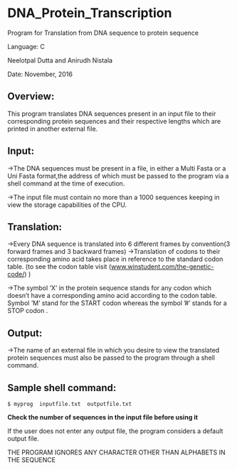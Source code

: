 # DNA_Protein_Transcription

Program for Translation from DNA sequence to protein sequence

Language: C

Neelotpal Dutta and Anirudh Nistala 

Date: November, 2016


## Overview:
This program translates DNA sequences present in an input file to their corresponding protein sequences and their respective lengths which are printed in another external file.


## Input:
->The DNA sequences must be present in a file, in either a Multi Fasta or a Uni Fasta format,the address of which  must be passed to the program via a shell command at the time of execution.

->The input file must contain no more than a 1000 sequences keeping in view the storage capabilities of the CPU.

## Translation:
->Every DNA sequence is translated into 6 different frames by convention(3 forward frames and 3 backward frames)
->Translation of codons to their corresponding amino acid takes place in reference to the standard codon table.
(to see the codon table visit (www.winstudent.com/the-genetic-code/) )

->The symbol ‘X’ in the protein sequence stands for any codon which doesn’t have a corresponding amino acid according to the codon table. Symbol ’M’ stand for the START codon  whereas the symbol ’#’ stands for a STOP codon . 

## Output:
->The name of an external file in which you desire to view the translated protein sequences must also be   passed to the program through a shell command.


## Sample shell command:
`$ myprog  inputfile.txt  outputfile.txt`

**Check the number of sequences in the input file before using it**

If the user does not enter any output file, the program considers a default output file.

THE PROGRAM IGNORES ANY CHARACTER OTHER  THAN ALPHABETS IN THE SEQUENCE
